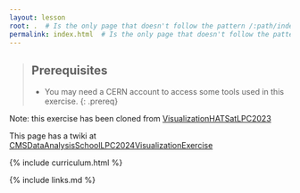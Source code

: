 ```yaml
---
layout: lesson
root: .  # Is the only page that doesn't follow the pattern /:path/index.html
permalink: index.html  # Is the only page that doesn't follow the pattern /:path/index.html
---
```


> ## Prerequisites
>
> * You may need a CERN account to access some tools used in this exercise.
{: .prereq}



<!-- # 2024 CMS Data Analysis School Event Display and Particle Flow Exercise -->


Note: this exercise has been cloned from
[VisualizationHATSatLPC2023](https://twiki.cern.ch/twiki/bin/view/CMS/VisualizationHATSatLPC2023)

This page has a twiki at [CMSDataAnalysisSchoolLPC2024VisualizationExercise](https://twiki.cern.ch/twiki/bin/view/CMS/SWGuideCMSDataAnalysisSchoolLPC2024VisualizationExercise)


{% include curriculum.html %}

{% include links.md %}

